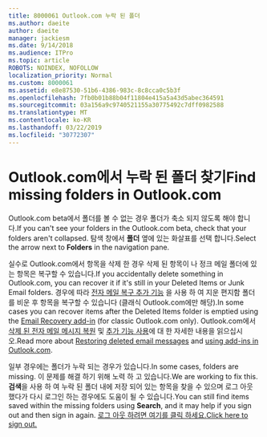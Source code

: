 ```yaml
---
title: 8000061 Outlook.com 누락 된 폴더
ms.author: daeite
author: daeite
manager: jackiesm
ms.date: 9/14/2018
ms.audience: ITPro
ms.topic: article
ROBOTS: NOINDEX, NOFOLLOW
localization_priority: Normal
ms.custom: 8000061
ms.assetid: e8e87530-51b6-4386-983c-8c8cca0c5b3f
ms.openlocfilehash: 7fb0b01b88b04f11804e415a5a43d5abec364591
ms.sourcegitcommit: 03a156a9c9740521155a30775492c7dff0982588
ms.translationtype: MT
ms.contentlocale: ko-KR
ms.lasthandoff: 03/22/2019
ms.locfileid: "30772307"
---
```

# <a name="find-missing-folders-in-outlookcom"></a><span data-ttu-id="a6ac3-102">Outlook.com에서 누락 된 폴더 찾기</span><span class="sxs-lookup"><span data-stu-id="a6ac3-102">Find missing folders in Outlook.com</span></span>

<span data-ttu-id="a6ac3-103">Outlook.com beta에서 폴더를 볼 수 없는 경우 폴더가 축소 되지 않도록 해야 합니다.</span><span class="sxs-lookup"><span data-stu-id="a6ac3-103">If you can't see your folders in the Outlook.com beta, check that your folders aren't collapsed.</span></span> <span data-ttu-id="a6ac3-104">탐색 창에서 **폴더** 옆에 있는 화살표를 선택 합니다.</span><span class="sxs-lookup"><span data-stu-id="a6ac3-104">Select the arrow next to **Folders** in the navigation pane.</span></span> 
  
<span data-ttu-id="a6ac3-105">실수로 Outlook.com에서 항목을 삭제 한 경우 삭제 된 항목이 나 정크 메일 폴더에 있는 항목은 복구할 수 있습니다.</span><span class="sxs-lookup"><span data-stu-id="a6ac3-105">If you accidentally delete something in Outlook.com, you can recover it if it's still in your Deleted Items or Junk Email folders.</span></span> <span data-ttu-id="a6ac3-106">경우에 따라 [전자 메일 복구 추가 기능](https://appsource.microsoft.com/product/office/WA104380447) 을 사용 하 여 지운 편지함 폴더를 비운 후 항목을 복구할 수 있습니다 (클래식 Outlook.com에만 해당).</span><span class="sxs-lookup"><span data-stu-id="a6ac3-106">In some cases you can recover items after the Deleted Items folder is emptied using the [Email Recovery add-in](https://appsource.microsoft.com/product/office/WA104380447) (for classic Outlook.com only).</span></span> <span data-ttu-id="a6ac3-107">Outlook.com에서 [삭제 된 전자 메일 메시지 복원](https://support.office.com/article/cf06ab1b-ae0b-418c-a4d9-4e895f83ed50) 및 [추가 기능 사용](https://support.office.com/article/a5672109-e4f3-4119-abea-72323e9653cf)에 대 한 자세한 내용을 읽으십시오.</span><span class="sxs-lookup"><span data-stu-id="a6ac3-107">Read more about [Restoring deleted email messages](https://support.office.com/article/cf06ab1b-ae0b-418c-a4d9-4e895f83ed50) and [using add-ins in Outlook.com](https://support.office.com/article/a5672109-e4f3-4119-abea-72323e9653cf).</span></span>
  
<span data-ttu-id="a6ac3-108">일부 경우에는 폴더가 누락 되는 경우가 있습니다.</span><span class="sxs-lookup"><span data-stu-id="a6ac3-108">In some cases, folders are missing.</span></span> <span data-ttu-id="a6ac3-109">이 문제를 해결 하기 위해 노력 하 고 있습니다.</span><span class="sxs-lookup"><span data-stu-id="a6ac3-109">We are working to fix this.</span></span> <span data-ttu-id="a6ac3-110">**검색**을 사용 하 여 누락 된 폴더 내에 저장 되어 있는 항목을 찾을 수 있으며 로그 아웃 했다가 다시 로그인 하는 경우에도 도움이 될 수 있습니다.</span><span class="sxs-lookup"><span data-stu-id="a6ac3-110">You can still find items saved within the missing folders using **Search**, and it may help if you sign out and then sign in again.</span></span> [<span data-ttu-id="a6ac3-111">로그 아웃 하려면 여기를 클릭 하세요.</span><span class="sxs-lookup"><span data-stu-id="a6ac3-111">Click here to sign out.</span></span>](https://login.live.com/logout.srf)
  

